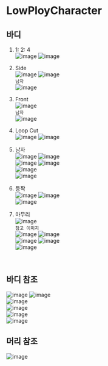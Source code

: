 LowPloyCharacter
=================

바디 
------
1. 1: 2: 4  
![image](https://user-images.githubusercontent.com/30430227/133034866-55349946-b5c4-4092-972b-a7441946b2ac.png)
![image](https://user-images.githubusercontent.com/30430227/133034888-fa104fd2-5792-4266-9b34-a1c6c2122027.png)  

2. Side  
![image](https://user-images.githubusercontent.com/30430227/133035062-dcdd5079-14de-452d-92ca-c5c92c82f8ca.png)
![image](https://user-images.githubusercontent.com/30430227/133035185-0d80530b-deb4-4e33-9379-6bee633ea553.png)  
`남자`  
![image](https://user-images.githubusercontent.com/30430227/133036172-16891134-6000-4946-93ac-3cf2627e8088.png)


3. Front  
![image](https://user-images.githubusercontent.com/30430227/133035325-ec108764-a385-4b36-8f24-893e60524664.png)  
`남자`  
![image](https://user-images.githubusercontent.com/30430227/133036207-55d8ae7a-6b2a-45f9-93f6-2cb3188a47d5.png)  


4. Loop Cut  
![image](https://user-images.githubusercontent.com/30430227/133035682-e83c9122-1b88-44b6-997e-bbcf4aa218a4.png)
![image](https://user-images.githubusercontent.com/30430227/133035780-b13141f6-e8aa-4211-9aaa-257c351d84c3.png)  

5. 남자  
![image](https://user-images.githubusercontent.com/30430227/133036436-50b85a30-a46e-4f02-be25-ca8ac5680868.png)
![image](https://user-images.githubusercontent.com/30430227/133036595-d5f06afe-ba36-4679-82f0-64b3f837319e.png)  
![image](https://user-images.githubusercontent.com/30430227/133036826-095028ab-aac2-4dd0-8328-e6cee4cf010c.png)
![image](https://user-images.githubusercontent.com/30430227/133036864-15680a69-0bef-4b7d-916c-c61e9f4ffd62.png)  
![image](https://user-images.githubusercontent.com/30430227/133036923-3f1ef634-b156-4469-846e-aa1703570a56.png)  
![image](https://user-images.githubusercontent.com/30430227/133037037-d4bc0c5f-2b6b-4ed7-a773-e486063add2e.png)  


6. 등짝  
![image](https://user-images.githubusercontent.com/30430227/133037662-71136fef-cf57-41c7-9ab1-2e222f3a45dc.png)
![image](https://user-images.githubusercontent.com/30430227/133037800-8e2be747-700f-4c85-ba4e-55b0edf08c34.png)  
![image](https://user-images.githubusercontent.com/30430227/133037870-c8adadfd-17ec-443c-a799-2ae8c581f328.png)  

7. 마무리  
![image](https://user-images.githubusercontent.com/30430227/133038212-a685e891-1e7a-4674-b808-a758dfa9cbba.png)  
`참고 이미지`  
![image](https://user-images.githubusercontent.com/30430227/133038381-dc147e4a-9a91-44d7-bb0d-7e6081cd286f.png)
![image](https://user-images.githubusercontent.com/30430227/133038408-0ec667cd-2637-45e2-9f80-11c43df6dfec.png)  
![image](https://user-images.githubusercontent.com/30430227/133175629-231ec670-d0e5-4c5e-bdba-91c2dbb050e3.png)
![image](https://user-images.githubusercontent.com/30430227/133175676-39c39fcc-a378-4d97-a7ad-cf2ad7da4272.png)  
![image](https://user-images.githubusercontent.com/30430227/133175700-862c8f87-b708-459a-aacf-eb65f755993f.png)  

<br>

바디 참조  
------------
![image](https://user-images.githubusercontent.com/30430227/133176460-4f022741-ede7-4385-b518-367e75d09099.png)
![image](https://user-images.githubusercontent.com/30430227/133176515-46d67c7a-509f-41ce-b93d-b656e3137243.png)  
![image](https://user-images.githubusercontent.com/30430227/133176541-41f15622-28f4-4b3b-8c63-cea89026abcc.png)  
![image](https://user-images.githubusercontent.com/30430227/133176559-7a2f7b65-c739-47f2-b7e9-b3566adcb4f5.png)  
![image](https://user-images.githubusercontent.com/30430227/133176581-1a31f650-2c95-4c03-82e0-8b382520b516.png)  
![image](https://user-images.githubusercontent.com/30430227/133176665-db18386a-9fb9-41a0-9f04-ba6f8039e273.png)  


머리 참조
-----------
![image](https://user-images.githubusercontent.com/30430227/133176619-4786c01a-0c2f-41ca-95ee-716ac948a6f9.png)  










